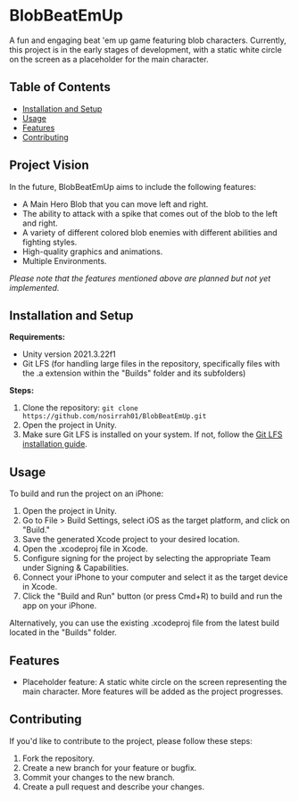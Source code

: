 # BlobBeatEmUp

A fun and engaging beat 'em up game featuring blob characters. Currently, this project is in the early stages of development, with a static white circle on the screen as a placeholder for the main character.

## Table of Contents

- [Installation and Setup](#installation-and-setup)
- [Usage](#usage)
- [Features](#features)
- [Contributing](#contributing)

## Project Vision

In the future, BlobBeatEmUp aims to include the following features:

- A Main Hero Blob that you can move left and right.
- The ability to attack with a spike that comes out of the blob to the left and right.
- A variety of different colored blob enemies with different abilities and fighting styles.
- High-quality graphics and animations.
- Multiple Environments.

*Please note that the features mentioned above are planned but not yet implemented.*

## Installation and Setup

**Requirements:**
- Unity version 2021.3.22f1
- Git LFS (for handling large files in the repository, specifically files with the .a extension within the "Builds" folder and its subfolders)

**Steps:**
1. Clone the repository: `git clone https://github.com/nosirrah01/BlobBeatEmUp.git`
2. Open the project in Unity.
3. Make sure Git LFS is installed on your system. If not, follow the [Git LFS installation guide](https://git-lfs.github.com/).

## Usage

To build and run the project on an iPhone:

1. Open the project in Unity.
2. Go to File > Build Settings, select iOS as the target platform, and click on "Build."
3. Save the generated Xcode project to your desired location.
4. Open the .xcodeproj file in Xcode.
5. Configure signing for the project by selecting the appropriate Team under Signing & Capabilities.
6. Connect your iPhone to your computer and select it as the target device in Xcode.
7. Click the "Build and Run" button (or press Cmd+R) to build and run the app on your iPhone.

Alternatively, you can use the existing .xcodeproj file from the latest build located in the "Builds" folder.

## Features

- Placeholder feature: A static white circle on the screen representing the main character. More features will be added as the project progresses.

## Contributing

If you'd like to contribute to the project, please follow these steps:
1. Fork the repository.
2. Create a new branch for your feature or bugfix.
3. Commit your changes to the new branch.
4. Create a pull request and describe your changes.
